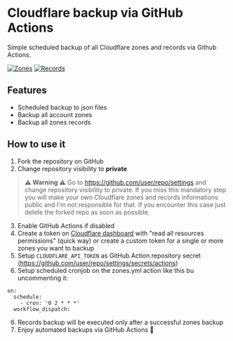 # Cloudflare backup via GitHub Actions
Simple scheduled backup of all Cloudflare zones and records via Github Actions.

[![Zones](https://github.com/fabriziosalmi/cloudflare/actions/workflows/zones.yml/badge.svg)](https://github.com/fabriziosalmi/cloudflare/actions/workflows/zones.yml) [![Records](https://github.com/fabriziosalmi/cloudflare/actions/workflows/records.yml/badge.svg)](https://github.com/fabriziosalmi/cloudflare/actions/workflows/records.yml) 

## Features
- Scheduled backup to json files
- Backup all account zones
- Backup all zones records

## How to use it

1. Fork the repository on GitHub
2. Change repository visibility to **private** 

> **⚠️ Warning ⚠️**
> Go to https://github.com/user/repo/settings and change repository visibility to private. If you miss this mandatory step you will make your own Cloudflare zones and records informations public and I'm not responsible for that. If you encounter this case just delete the forked repo as soon as possible.

3. Enable GitHub Actions if disabled
4. Create a token on [Cloudflare dashboard](https://dash.cloudflare.com/profile/api-tokens) with "read all resources permissions" (quick way) or create a custom token for a single or more zones you want to backup
5. Setup `CLOUDFLARE_API_TOKEN` as GitHub Action repository secret (https://github.com/user/repo/settings/secrets/actions)
6. Setup scheduled cronjob on the zones.yml action like this bu uncommenting it:

```
on:
  schedule:
    - cron: '0 2 * * *'
  workflow_dispatch:
```

6. Records backup will be executed only after a successful zones backup
7. Enjoy automated backups via GitHub Actions 🎉

